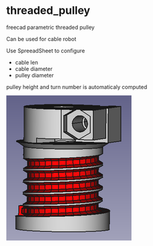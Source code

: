 # threaded_pulley
freecad parametric threaded pulley

Can be used for cable robot

Use SpreeadSheet to configure
- cable len
- cable diameter
- pulley diameter

pulley height and turn number is automaticaly computed

![picture](doc/small_pulley.png)



